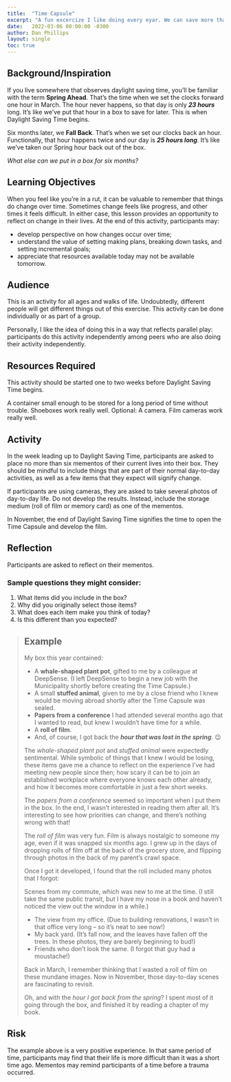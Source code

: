 ```yaml
---
title:  "Time Capsule"
excerpt: "A fun excercize I like doing every eyar. We can save more than daylight when we Spring Ahead."
date:   2022-03-06 00:00:00 -0300
author: Dan Phillips
layout: single
toc: true
---
```


## Background/Inspiration

If you live somewhere that observes daylight saving time, you’ll be familiar with the term **Spring Ahead**. That’s the time when we set the clocks forward one hour in March. The hour never happens, so that day is only ***23 hours*** long. It’s like we’ve put that hour in a box to save for later. This is when Daylight Saving Time begins.

Six months later, we **Fall Back**. That’s when we set our clocks back an hour. Functionally, that hour happens twice and our day is ***25 hours long***. It’s like we’ve taken our Spring hour back out of the box.

*What else can we put in a box for six months?*

## Learning Objectives
When you feel like you’re in a rut, it can be valuable to remember that things do change over time. Sometimes change feels like progress, and other times it feels difficult. In either case, this lesson provides an opportunity to reflect on change in their lives. At the end of this activity, participants may:

* develop perspective on how changes occur over time;
* understand the value of setting making plans, breaking down tasks, and setting incremental goals;
* appreciate that resources available today may not be available tomorrow.

## Audience
This is an activity for all ages and walks of life. Undoubtedly, different people will get different things out of this exercise. This activity can be done individually or as part of a group.

Personally, I like the idea of doing this in a way that reflects parallel play: participants do this activity independently among peers who are also doing their activity independently.

## Resources Required

This activity should be started one to two weeks before Daylight Saving Time begins.

A container small enough to be stored for a long period of time without trouble. Shoeboxes work really well.
Optional: A camera. Film cameras work really well.

## Activity

In the week leading up to Daylight Saving Time, participants are asked to place no more than six mementos of their current lives into their box. They should be mindful to include things that are part of their normal day-to-day activities, as well as a few items that they expect will signify change.

If participants are using cameras, they are asked to take several photos of day-to-day life. Do not develop the results. Instead, include the storage medium (roll of film or memory card) as one of the mementos.

In November, the end of Daylight Saving Time signifies the time to open the Time Capsule and develop the film.

## Reflection
Participants are asked to reflect on their mementos.

### Sample questions they might consider:

1. What items did you include in the box?
2. Why did you originally select those items?
3. What does each item make you think of today?
4. Is this different than you expected?

>## Example
>
>My box this year contained:
>
>* A **whale-shaped plant pot**, gifted to me by a colleague at DeepSense. (I left DeepSense to begin a new job with the Municipality shortly before creating the Time Capsule.)
>* A small **stuffed animal**, given to me by a close friend who I knew would be moving abroad shortly after the Time Capsule was sealed.
>* **Papers from a conference** I had attended several months ago that I wanted to read, but knew I wouldn’t have time for a while.
>* A **roll of film**.
>* And, of course, I got back the ***hour that was lost in the spring***. 😉
>
>The *whale-shaped plant pot* and *stuffed animal* were expectedly sentimental. While symbolic of things that I knew I would be losing, these items gave me a chance to reflect on the experience I’ve had meeting new people since then; how scary it can be to join an established workplace where everyone knows each other already, and how it becomes more comfortable in just a few short weeks.
>
>The *papers from a conference* seemed so important when I put them in the box. In the end, I wasn’t interested in reading them after all. It’s interesting to see how priorities can change, and there’s nothing wrong with that!
>
>The *roll of film* was very fun. Film is always nostalgic to someone my age, even if it was snapped six months ago. I grew up in the days of dropping rolls of film off at the back of the grocery store, and flipping through photos in the back of my parent’s crawl space.
>
>Once I got it developed, I found that the roll included many photos that I forgot:
>
>Scenes from my commute, which was new to me at the time. (I still take the same public transit, but I have my nose in a book and haven’t noticed the view out the window in a while.)
>* The view from my office. (Due to building renovations, I wasn’t in that office very long – so it’s neat to see now!)
>* My back yard. (It’s fall now, and the leaves have fallen off the trees. In these photos, they are barely beginning to bud!)
>* Friends who don’t look the same. (I forgot that guy had a moustache!)
>
>Back in March, I remember thinking that I wasted a roll of film on these mundane images. Now in November, those day-to-day scenes are fascinating to revisit.
>
>Oh, and with the *hour I got back from the spring*? I spent most of it going through the box, and finished it by reading a chapter of my book.

## Risk

The example above is a very positive experience. In that same period of time, participants may find that their life is more difficult than it was a short time ago. Mementos may remind participants of a time before a trauma occurred.